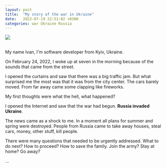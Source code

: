 ```yaml
---
layout: post
title:  "My story of the war in Ukraine"
date:   2022-07-19 22:51:02 +0300
categories: war Ukraine Russia 
---
```


<img src="https://upload.wikimedia.org/wikipedia/commons/thumb/4/49/Flag_of_Ukraine.svg/256px-Flag_of_Ukraine.svg.png">
<br>
<br>

My name Ivan, I'm software developer from Kyiv, Ukraine. 

On February 24, 2022, I woke up at seven in the morning because of the sounds that came from the street.

I opened the curtains and saw that there was a big traffic jam. But what surprised me the most was that it was from the city center. The cars barely moved. From far away came some clapping like fireworks.

My first thoughts were what the hell, what happened?

I opened the Internet and saw that the war had begun. **Russia invaded Ukraine**.

The news came as a shock to me. In a moment all plans for summer and spring were destroyed. People from Russia came to take away houses, steal cars, money, other stuff, kill people.

There were many questions that needed to be urgently addressed. What to do next? How to proceed? How to save the family. Join the army? Stay at home? Go away? 

...